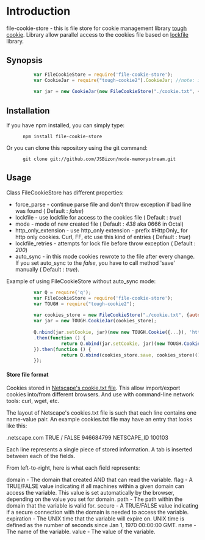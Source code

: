 # Introduction

file-cookie-store - this is file store for cookie management library [tough cookie](https://github.com/goinstant/tough-cookie "tough cookie").
Library allow parallel access to the cookies file based on [lockfile](https://github.com/npm/lockfile) library. 

## Synopsis

``` javascript
          var FileCookieStore = require('file-cookie-store');
          var CookieJar = require("tough-cookie2").CookieJar; //note: it use tough-cookie2 by default, it's available for use with tough-cookie
          
          var jar = new CookieJar(new FileCookieStore("./cookie.txt", {lockfile : true}));
```

## Installation
If you have npm installed, you can simply type:
          
          npm install file-cookie-store
          
Or you can clone this repository using the git command:

          git clone git://github.com/JSBizon/node-memorystream.git

## Usage

Class FileCookieStore has different properties:

  * force_parse - continue parse file and don't throw exception if bad line was found ( Default : _false_)
  * lockfile - use lockfile for access to the cookies file ( Default : _true_)
  * mode - mode of new created file ( Default : _438_ aka 0666 in Octal)
  * http_only_extension - use http_only extension - prefix #HttpOnly_ for http only cookies. Curl, FF, etc use this kind of entries ( Default : _true_)
  * lockfile_retries - attempts for lock file before throw exception ( Default : _200_)
  * auto_sync - in this mode cookies rewrote to the file after every change. If you set auto_sync to the _false_, you have to call method 'save' manually ( Default : _true_). 

Example of using FileCookieStore without auto_sync mode:

``` javascript
          var Q = require('q');
          var FileCookieStore = require('file-cookie-store');
          var TOUGH = require("tough-cookie2");
          
          var cookies_store = new FileCookieStore("./cookie.txt", {auto_sync : false});
          var jar = new TOUGH.CookieJar(cookies_store);
          
          Q.nbind(jar.setCookie, jar)(new new TOUGH.Cookie({...}), 'http://test.com/')
          .then(function () {
                    return Q.nbind(jar.setCookie, jar)(new TOUGH.Cookie({...}), 'http://test.com/')
          }).then(function () {
                    return Q.nbind(cookies_store.save, cookies_store)();//save changes to the file
          });
```

#### Store file format

Cookies stored in [Netscape's cookie.txt file](http://www.cookiecentral.com/faq/#3.5).
This allow import/export cookies into/from different browsers. And use with command-line network tools: curl, wget, etc.

The layout of Netscape's cookies.txt file is such that each line contains one name-value pair. An example cookies.txt file may have an entry that looks like this:

.netscape.com     TRUE   /  FALSE  946684799   NETSCAPE_ID  100103

Each line represents a single piece of stored information. A tab is inserted between each of the fields.

From left-to-right, here is what each field represents:

domain - The domain that created AND that can read the variable.
flag - A TRUE/FALSE value indicating if all machines within a given domain can access the variable. This value is set automatically by the browser, depending on the value you set for domain.
path - The path within the domain that the variable is valid for.
secure - A TRUE/FALSE value indicating if a secure connection with the domain is needed to access the variable.
expiration - The UNIX time that the variable will expire on. UNIX time is defined as the number of seconds since Jan 1, 1970 00:00:00 GMT.
name - The name of the variable.
value - The value of the variable. 





